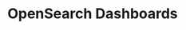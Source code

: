 ---
role: ui
title: OpenSearch Dashboards
artifact_id: opensearch-dashboards
architecture: x64
platform: linux
type: rpm
artifact_url: https://artifacts.opensearch.org/releases/bundle/opensearch-dashboards/2.19.1/opensearch-dashboards-2.19.1-linux-x64.rpm
version: 2.19.1
category: opensearch-dashboards
slug: opensearch-dashboards-2.19.1-linux-x64-rpm
signature: https://artifacts.opensearch.org/releases/bundle/opensearch-dashboards/2.19.1/opensearch-dashboards-2.19.1-linux-x64.rpm.sig
guide: https://opensearch.org/docs/latest/opensearch/install/rpm
---